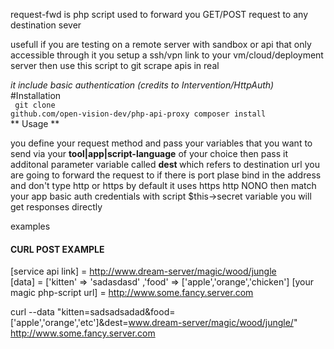 
request-fwd is php script used to forward you GET/POST request to any destination sever 

usefull if you are testing on a remote server with sandbox or api that only accessible through it you setup a ssh/vpn link to your vm/cloud/deployment server
then use this script to git scrape apis in real 

*it include basic authentication (credits to Intervention/HttpAuth)*
<br />
#Installation 
<br />
<code>
git clone github.com/open-vision-dev/php-api-proxy 
composer install
</code>
<br />
** Usage **

you define your request method and pass your variables that you want to send via your <strong>tool|app|script-language</strong> of your choice then pass it additonal parameter variable  called <strong> dest 
 </strong> which refers to destination url you are going to forward the request to
if there is port plase bind in the address and don't type http or https by default it uses https http NONO then match your app basic auth credentials with
script $this->secret variable you will get responses directly 

<bold>examples </bold>
#### CURL POST EXAMPLE 

[service api link]  = http://www.dream-server/magic/wood/jungle<br />
[data] =  ['kitten' => 'sadasdasd' ,'food' => ['apple','orange','chicken']
[your magic php-script url] = http://www.some.fancy.server.com 

curl --data "kitten=sadsadsadad&food=['apple','orange','etc']&dest=www.dream-server/magic/wood/jungle/"   http://www.some.fancy.server.com 


  
